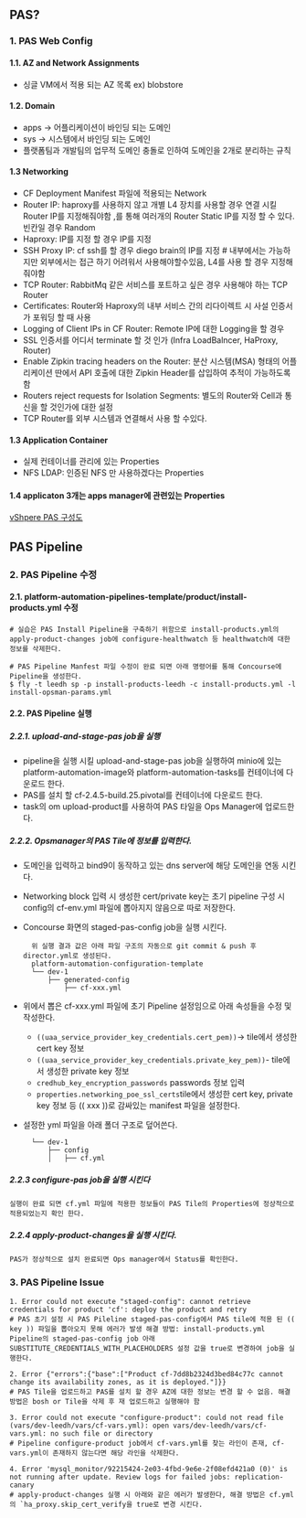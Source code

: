 ## PAS?

### 1.  PAS Web Config

#### 1.1.  AZ and Network Assignments
- 싱글 VM에서 적용 되는 AZ 목록 ex) blobstore

#### 1.2. Domain
- apps -> 어플리케이션이 바인딩 되는 도메인
- sys -> 시스템에서 바인딩 되는 도메인
- 플랫폼팀과 개발팀의 업무적 도메인 충돌로 인하여 도메인을 2개로 분리하는 규칙

#### 1.3 Networking
- CF Deployment Manifest 파일에 적용되는 Network 
- Router IP: haproxy를 사용하지 않고 개별 L4 장치를 사용할 경우 연결 시킬 Router IP를 지정해줘야함 ,를 통해 여러개의 Router Static IP를 지정 할 수 있다. 빈칸일 경우 Random
- Haproxy: IP를 지정 할 경우 IP를 지정
- SSH Proxy IP: cf ssh를 할 경우 diego brain의 IP를 지정 # 내부에서는 가능하지만 외부에서는 접근 하기 어려워서 사용해야할수있음, L4를 사용 할 경우 지정해줘야함
- TCP Router: RabbitMq 같은 서비스를 포트하고 싶은 경우 사용해야 하는 TCP Router
- Certificates: Router와 Haproxy의 내부 서비스 간의 리다이렉트 시 사설 인증서가 포워딩 할 때 사용
- Logging of Client IPs in CF Router: Remote IP에 대한 Logging을 할 경우 
- SSL 인증서를 어디서 terminate 할 것 인가 (Infra LoadBalncer, HaProxy, Router)
- Enable Zipkin tracing headers on the Router: 분산 시스템(MSA) 형태의 어플리케이션 딴에서 API 호출에 대한 Zipkin Header를 삽입하여 추적이 가능하도록 함
- Routers reject requests for Isolation Segments: 별도의 Router와 Cell과 통신을 할 것인가에 대한 설정
- TCP Router를 외부 시스템과 연결해서 사용 할 수있다.

#### 1.3 Application Container
- 실제 컨테이너를 관리에 있는 Properties
- NFS LDAP: 인증된 NFS 만 사용하겠다는 Properties

#### 1.4 applicaton 3개는 apps manager에 관련있는 Properties


[vShpere PAS 구성도](https://docs.pivotal.io/pivotalcf/2-4/customizing/vsphere-nsx-t.html)

## PAS Pipeline

### 2.  PAS Pipeline 수정

#### 2.1.  platform-automation-pipelines-template/product/install-products.yml 수정
	# 실습은 PAS Install Pipeline을 구축하기 위함으로 install-products.yml의 apply-product-changes job에 configure-healthwatch 등 healthwatch에 대한 정보를 삭제한다.
	
	# PAS Pipeline Manfest 파일 수정이 완료 되면 아래 명령어를 통해 Concourse에 Pipeline을 생성한다.
	$ fly -t leedh sp -p install-products-leedh -c install-products.yml -l install-opsman-params.yml

#### 2.2.  PAS Pipeline 실행

##### 2.2.1. upload-and-stage-pas job을 실행
- pipeline을 실행 시킬 upload-and-stage-pas job을 실행하여 minio에 있는 platform-automation-image와 platform-automation-tasks를 컨테이너에 다운로드 한다.
- PAS를 설치 할 cf-2.4.5-build.25.pivotal를 컨테이너에 다운로드 한다.
- task의 om upload-product를 사용하여 PAS 타일을 Ops Manager에 업로드한다.

##### 2.2.2. Opsmanager의 PAS Tile에 정보를 입력한다.
- 도메인을 입력하고 bind9이 동작하고 있는 dns server에 해당 도메인을 연동 시킨다.
- Networking block 입력 시 생성한 cert/private key는 초기 pipeline 구성 시 config의 cf-env.yml 파일에 뽑아지지 않음으로 따로 저장한다.
- Concourse 화면의 staged-pas-config job을 실행 시킨다.

		위 실행 결과 값은 아래 파일 구조의 자동으로 git commit & push 후 director.yml로 생성된다.
		platform-automation-configuration-template
		└── dev-1
		    ├── generated-config
			    ├── cf-xxx.yml
- 위에서 뽑은 cf-xxx.yml 파일에 초기 Pipeline 설정임으로 아래 속성들을 수정 및 작성한다.
	
	-  `((uaa_service_provider_key_credentials.cert_pem))`-> tile에서 생성한 cert key 정보
	- `((uaa_service_provider_key_credentials.private_key_pem))`- tile에서 생성한 private key 정보
	- `credhub_key_encryption_passwords` passwords 정보 입력
	- `properties.networking_poe_ssl_certs`tile에서 생성한 cert key, private key 정보
	등 (( xxx ))로 감싸있는 manifest 파일을 설정한다.

- 설정한 yml 파일을  아래 폴더 구조로 덮어쓴다.
		
		└── dev-1
		    ├── config
		    │   ├── cf.yml

##### 2.2.3 configure-pas job을 실행 시킨다
	실행이 완료 되면 cf.yml 파일에 적용한 정보들이 PAS Tile의 Properties에 정상적으로 적용되었는지 확인 한다.
	
##### 2.2.4 apply-product-changes을 실행 시킨다.
	PAS가 정상적으로 설치 완료되면 Ops manager에서 Status를 확인한다.

### 3.  PAS Pipeline Issue

	1. Error could not execute "staged-config": cannot retrieve credentials for product 'cf': deploy the product and retry
	# PAS 초기 설정 시 PAS Pileline staged-pas-config에서 PAS tile에 적용 된 (( key )) 파일을 뽑아오지 못해 에러가 발생 해결 방법: install-products.yml Pipeline의 staged-pas-config job 아래SUBSTITUTE_CREDENTIALS_WITH_PLACEHOLDERS 설정 값을 true로 변경하여 job을 실행한다.

	2. Error {"errors":{"base":["Product cf-7dd8b2324d3bed84c77c cannot change its availability zones, as it is deployed."]}}
	# PAS Tile을 업로드하고 PAS를 설치 할 경우 AZ에 대한 정보는 변경 할 수 없음. 해결 방법은 bosh or Tile을 삭제 후 재 업로드하고 실행해야 함
	
	3. Error could not execute "configure-product": could not read file (vars/dev-leedh/vars/cf-vars.yml): open vars/dev-leedh/vars/cf-vars.yml: no such file or directory
	# Pipeline configure-product job에서 cf-vars.yml를 찾는 라인이 존재, cf-vars.yml이 존재하지 않는다면 해당 라인을 삭제한다.
	
	4. Error 'mysql_monitor/92215424-2e03-4fbd-9e6e-2f08efd421a0 (0)' is not running after update. Review logs for failed jobs: replication-canary
	# apply-product-changes 실행 시 아래와 같은 에러가 발생한다, 해결 방법은 cf.yml의 `ha_proxy.skip_cert_verify을 true로 변경 시킨다.
